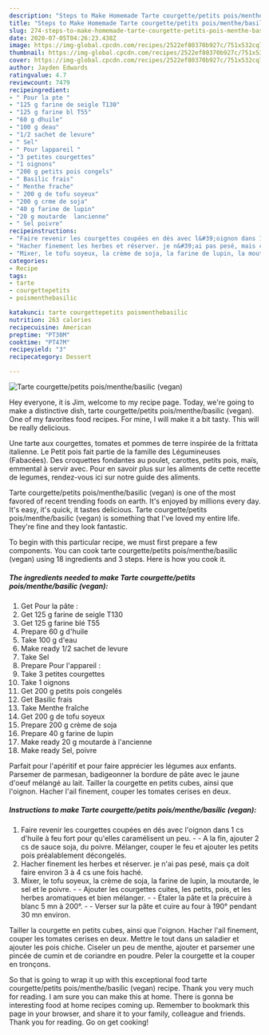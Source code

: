 ```yaml
---
description: "Steps to Make Homemade Tarte courgette/petits pois/menthe/basilic (vegan)"
title: "Steps to Make Homemade Tarte courgette/petits pois/menthe/basilic (vegan)"
slug: 274-steps-to-make-homemade-tarte-courgette-petits-pois-menthe-basilic-vegan
date: 2020-07-05T04:26:23.438Z
image: https://img-global.cpcdn.com/recipes/2522ef80370b927c/751x532cq70/tarte-courgettepetits-poismenthebasilic-vegan-photo-principale-de-la-recette.jpg
thumbnail: https://img-global.cpcdn.com/recipes/2522ef80370b927c/751x532cq70/tarte-courgettepetits-poismenthebasilic-vegan-photo-principale-de-la-recette.jpg
cover: https://img-global.cpcdn.com/recipes/2522ef80370b927c/751x532cq70/tarte-courgettepetits-poismenthebasilic-vegan-photo-principale-de-la-recette.jpg
author: Jayden Edwards
ratingvalue: 4.7
reviewcount: 7479
recipeingredient:
- " Pour la pte "
- "125 g farine de seigle T130"
- "125 g farine bl T55"
- "60 g dhuile"
- "100 g deau"
- "1/2 sachet de levure"
- " Sel"
- " Pour lappareil "
- "3 petites courgettes"
- "1 oignons"
- "200 g petits pois congels"
- " Basilic frais"
- " Menthe frache"
- " 200 g de tofu soyeux"
- "200 g crme de soja"
- "40 g farine de lupin"
- "20 g moutarde  lancienne"
- " Sel poivre"
recipeinstructions:
- "Faire revenir les courgettes coupées en dés avec l&#39;oignon dans 1 cs d&#39;huile à feu fort pour qu&#39;elles caramélisent un peu.  A la fin, ajouter 2 cs de sauce soja, du poivre. Mélanger, couper le feu et ajouter les petits pois préalablement décongelés."
- "Hacher finement les herbes et réserver. je n&#39;ai pas pesé, mais ça doit faire environ 3 à 4 cs une fois haché."
- "Mixer, le tofu soyeux, la crème de soja, la farine de lupin, la moutarde, le sel et le poivre.  Ajouter les courgettes cuites, les petits, pois, et les herbes aromatiques et bien mélanger.  Étaler la pâte et la précuire à blanc 5 mn à 200°.  Verser sur la pâte et cuire au four à 190° pendant 30 mn environ."
categories:
- Recipe
tags:
- tarte
- courgettepetits
- poismenthebasilic

katakunci: tarte courgettepetits poismenthebasilic 
nutrition: 263 calories
recipecuisine: American
preptime: "PT30M"
cooktime: "PT47M"
recipeyield: "3"
recipecategory: Dessert

---
```



![Tarte courgette/petits pois/menthe/basilic (vegan)](https://img-global.cpcdn.com/recipes/2522ef80370b927c/751x532cq70/tarte-courgettepetits-poismenthebasilic-vegan-photo-principale-de-la-recette.jpg)

Hey everyone, it is Jim, welcome to my recipe page. Today, we're going to make a distinctive dish, tarte courgette/petits pois/menthe/basilic (vegan). One of my favorites food recipes. For mine, I will make it a bit tasty. This will be really delicious.

Une tarte aux courgettes, tomates et pommes de terre inspirée de la frittata italienne. Le Petit pois fait partie de la famille des Légumineuses (Fabacées). Des croquettes fondantes au poulet, carottes, petits pois, maïs, emmental à servir avec. Pour en savoir plus sur les aliments de cette recette de legumes, rendez-vous ici sur notre guide des aliments.

Tarte courgette/petits pois/menthe/basilic (vegan) is one of the most favored of recent trending foods on earth. It's enjoyed by millions every day. It's easy, it's quick, it tastes delicious. Tarte courgette/petits pois/menthe/basilic (vegan) is something that I've loved my entire life. They're fine and they look fantastic.


To begin with this particular recipe, we must first prepare a few components. You can cook tarte courgette/petits pois/menthe/basilic (vegan) using 18 ingredients and 3 steps. Here is how you cook it.

<!--inarticleads1-->

##### The ingredients needed to make Tarte courgette/petits pois/menthe/basilic (vegan):

1. Get  Pour la pâte :
1. Get 125 g farine de seigle T130
1. Get 125 g farine blé T55
1. Prepare 60 g d&#39;huile
1. Take 100 g d&#39;eau
1. Make ready 1/2 sachet de levure
1. Take  Sel
1. Prepare  Pour l&#39;appareil :
1. Take 3 petites courgettes
1. Take 1 oignons
1. Get 200 g petits pois congelés
1. Get  Basilic frais
1. Take  Menthe fraîche
1. Get  200 g de tofu soyeux
1. Prepare 200 g crème de soja
1. Prepare 40 g farine de lupin
1. Make ready 20 g moutarde à l&#39;ancienne
1. Make ready  Sel, poivre


Parfait pour l&#39;apéritif et pour faire apprécier les légumes aux enfants. Parsemer de parmesan, badigeonner la bordure de pâte avec le jaune d&#39;oeuf mélangé au lait. Tailler la courgette en petits cubes, ainsi que l&#39;oignon. Hacher l&#39;ail finement, couper les tomates cerises en deux. 

<!--inarticleads2-->

##### Instructions to make Tarte courgette/petits pois/menthe/basilic (vegan):

1. Faire revenir les courgettes coupées en dés avec l&#39;oignon dans 1 cs d&#39;huile à feu fort pour qu&#39;elles caramélisent un peu. -  - A la fin, ajouter 2 cs de sauce soja, du poivre. Mélanger, couper le feu et ajouter les petits pois préalablement décongelés.
1. Hacher finement les herbes et réserver. je n&#39;ai pas pesé, mais ça doit faire environ 3 à 4 cs une fois haché.
1. Mixer, le tofu soyeux, la crème de soja, la farine de lupin, la moutarde, le sel et le poivre. -  - Ajouter les courgettes cuites, les petits, pois, et les herbes aromatiques et bien mélanger. -  - Étaler la pâte et la précuire à blanc 5 mn à 200°. -  - Verser sur la pâte et cuire au four à 190° pendant 30 mn environ.


Tailler la courgette en petits cubes, ainsi que l&#39;oignon. Hacher l&#39;ail finement, couper les tomates cerises en deux. Mettre le tout dans un saladier et ajouter les pois chiche. Ciseler un peu de menthe, ajouter et parsemer une pincée de cumin et de coriandre en poudre. Peler la courgette et la couper en tronçons. 

So that is going to wrap it up with this exceptional food tarte courgette/petits pois/menthe/basilic (vegan) recipe. Thank you very much for reading. I am sure you can make this at home. There is gonna be interesting food at home recipes coming up. Remember to bookmark this page in your browser, and share it to your family, colleague and friends. Thank you for reading. Go on get cooking!
